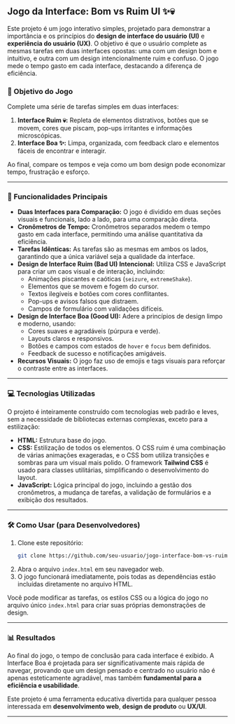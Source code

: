 
## Jogo da Interface: Bom vs Ruim UI ✨💀

Este projeto é um jogo interativo simples, projetado para demonstrar a importância e os princípios do **design de interface do usuário (UI)** e **experiência do usuário (UX)**. O objetivo é que o usuário complete as mesmas tarefas em duas interfaces opostas: uma com um design bom e intuitivo, e outra com um design intencionalmente ruim e confuso. O jogo mede o tempo gasto em cada interface, destacando a diferença de eficiência.

### 🎯 Objetivo do Jogo

Complete uma série de tarefas simples em duas interfaces:

1.  **Interface Ruim 💀:** Repleta de elementos distrativos, botões que se movem, cores que piscam, pop-ups irritantes e informações microscópicas.
2.  **Interface Boa ✨:** Limpa, organizada, com feedback claro e elementos fáceis de encontrar e interagir.

Ao final, compare os tempos e veja como um bom design pode economizar tempo, frustração e esforço.

-----

### 🚀 Funcionalidades Principais

  * **Duas Interfaces para Comparação:** O jogo é dividido em duas seções visuais e funcionais, lado a lado, para uma comparação direta.
  * **Cronômetros de Tempo:** Cronômetros separados medem o tempo gasto em cada interface, permitindo uma análise quantitativa da eficiência.
  * **Tarefas Idênticas:** As tarefas são as mesmas em ambos os lados, garantindo que a única variável seja a qualidade da interface.
  * **Design de Interface Ruim (Bad UI) Intencional:** Utiliza CSS e JavaScript para criar um caos visual e de interação, incluindo:
      * Animações piscantes e caóticas (`seizure`, `extremeShake`).
      * Elementos que se movem e fogem do cursor.
      * Textos ilegíveis e botões com cores conflitantes.
      * Pop-ups e avisos falsos que distraem.
      * Campos de formulário com validações difíceis.
  * **Design de Interface Boa (Good UI):** Adere a princípios de design limpo e moderno, usando:
      * Cores suaves e agradáveis (púrpura e verde).
      * Layouts claros e responsivos.
      * Botões e campos com estados de `hover` e `focus` bem definidos.
      * Feedback de sucesso e notificações amigáveis.
  * **Recursos Visuais:** O jogo faz uso de emojis e tags visuais para reforçar o contraste entre as interfaces.

-----

### 💻 Tecnologias Utilizadas

O projeto é inteiramente construído com tecnologias web padrão e leves, sem a necessidade de bibliotecas externas complexas, exceto para a estilização:

  * **HTML:** Estrutura base do jogo.
  * **CSS:** Estilização de todos os elementos. O CSS ruim é uma combinação de várias animações exageradas, e o CSS bom utiliza transições e sombras para um visual mais polido. O framework **Tailwind CSS** é usado para classes utilitárias, simplificando o desenvolvimento do layout.
  * **JavaScript:** Lógica principal do jogo, incluindo a gestão dos cronômetros, a mudança de tarefas, a validação de formulários e a exibição dos resultados.

-----

### 🛠️ Como Usar (para Desenvolvedores)

1.  Clone este repositório:
    ```bash
    git clone https://github.com/seu-usuario/jogo-interface-bom-vs-ruim.git
    ```
2.  Abra o arquivo `index.html` em seu navegador web.
3.  O jogo funcionará imediatamente, pois todas as dependências estão incluídas diretamente no arquivo HTML.

Você pode modificar as tarefas, os estilos CSS ou a lógica do jogo no arquivo único `index.html` para criar suas próprias demonstrações de design.

-----

### 📊 Resultados

Ao final do jogo, o tempo de conclusão para cada interface é exibido. A Interface Boa é projetada para ser significativamente mais rápida de navegar, provando que um design pensado e centrado no usuário não é apenas esteticamente agradável, mas também **fundamental para a eficiência e usabilidade**.

Este projeto é uma ferramenta educativa divertida para qualquer pessoa interessada em **desenvolvimento web**, **design de produto** ou **UX/UI**.

-----

